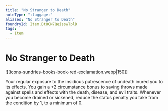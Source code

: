 ```yaml
---
title: "No Stranger to Death"
noteType: ":luggage:"
aliases: "No Stranger to Death"
foundryId: Item.Bt8CN7QeisswTplD
tags:
  - Item
---
```


# No Stranger to Death
![[icons-sundries-books-book-red-exclamation.webp|150]]

Your regular exposure to the insidious putrescence of undeath inured you to its effects. You gain a +2 circumstance bonus to saving throws made against spells and effects with the death, disease, and evil traits. Whenever you become drained or sickened, reduce the status penalty you take from the condition by 1, to a minimum of 0.
